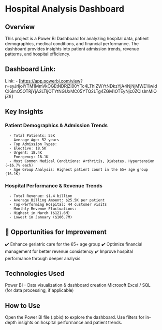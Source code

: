# Hospital Analysis Dashboard
## Overview
  This project is a Power BI Dashboard for analyzing hospital data, patient demographics, medical conditions, and financial performance. The dashboard provides insights into patient   admission trends, revenue patterns, and hospital efficiency.
## Dashboard Link: 
Link: - [https://app.powerbi.com/view?  r=eyJrIjoiYTM1MmVkOGEtNDRjZi00YTc4LThlZWYtNDkzYjA4NjNjMWE1IiwidCI6ImQ5OTRjYjA2LTljOTYtNGUxMC05YTQ2LTg4ZGM1OTEyNjc0ZCIsImMiOjZ9]
## Key Insights
  ### Patient Demographics & Admission Trends

      - Total Patients: 55K
      - Average Age: 52 years
      - Top Admission Types:
      - Elective: 18.5K
      - Urgent: 18.4K
      - Emergency: 18.1K
      - Most Common Medical Conditions: Arthritis, Diabetes, Hypertension (~16.7% each)
      - Age Group Analysis: Highest patient count in the 65+ age group (16.1K)

  ### Hospital Performance & Revenue Trends

      - Total Revenue: $1.4 billion
      - Average Billing Amount: $25.5K per patient
      - Top-Performing Hospital: 44 customer visits
      - Monthly Revenue Fluctuations:
      - Highest in March ($121.6M)
      - Lowest in January ($106.7M)

## 📌 Opportunities for Improvement
✔️ Enhance geriatric care for the 65+ age group
✔️ Optimize financial management for better revenue consistency
✔️ Improve hospital performance through deeper analysis

## Technologies Used
Power BI – Data visualization & dashboard creation
Microsoft Excel / SQL (for data processing, if applicable)

## How to Use
Open the Power BI file (.pbix) to explore the dashboard.
Use filters for in-depth insights on hospital performance and patient trends.
